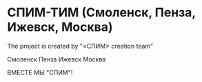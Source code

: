# СПИМ-ТИМ (Смоленск, Пенза, Ижевск, Москва)

The project is created by "<СПИМ> creation team"

Смоленск
Пенза
Ижевск
Москва

ВМЕСТЕ МЫ "СПИМ"!
